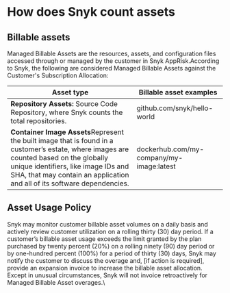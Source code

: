 # How does Snyk count assets

## Billable assets <a href="#billable-assets" id="billable-assets"></a>

Managed Billable Assets are the resources, assets, and configuration files accessed through or managed by the customer in Snyk AppRisk.According to Snyk, the following are considered Managed Billable Assets against the Customer's Subscription Allocation:

| Asset type                                                                                                                                                                                                                                                 | Billable asset examples                  |
| ---------------------------------------------------------------------------------------------------------------------------------------------------------------------------------------------------------------------------------------------------------- | ---------------------------------------- |
| **Repository Assets:** Source Code Repository, where Snyk counts the total repositories.                                                                                                                                                                   | github.com/snyk/hello-world              |
| **Container Image Assets**Represent the built image that is found in a customer’s estate, where images are counted based on the globally unique identifiers, like image IDs and SHA, that may contain an application and all of its software dependencies. | dockerhub.com/my-company/my-image:latest |

## Asset Usage Policy <a href="#asset-usage-policy" id="asset-usage-policy"></a>

Snyk may monitor customer billable asset volumes on a daily basis and actively review customer utilization on a rolling thirty (30) day period. If a customer’s billable asset usage exceeds the limit granted by the plan purchased by twenty percent (20%) on a rolling ninety (90) day period or by one-hundred percent (100%) for a period of thirty (30) days, Snyk may notify the customer to discuss the overage and, \[if action is required], provide an expansion invoice to increase the billable asset allocation. Except in unusual circumstances, Snyk will not invoice retroactively for Managed Billable Asset overages.\

